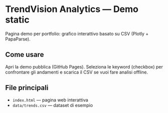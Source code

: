 # TrendVision Analytics — Demo static

Pagina demo per portfolio: grafico interattivo basato su CSV (Plotly + PapaParse).

## Come usare
Apri la demo pubblica (GitHub Pages). Seleziona le keyword (checkbox) per confrontare gli andamenti e scarica il CSV se vuoi fare analisi offline.

## File principali
- `index.html` — pagina web interattiva
- `data/trends.csv` — dataset di esempio
